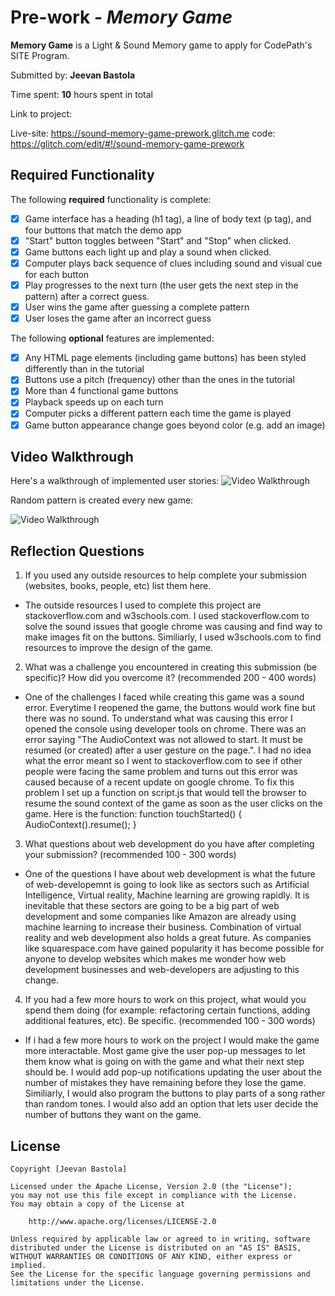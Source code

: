 # Pre-work - *Memory Game*

**Memory Game** is a Light & Sound Memory game to apply for CodePath's SITE Program. 

Submitted by: **Jeevan Bastola**

Time spent: **10** hours spent in total

Link to project: 

Live-site: https://sound-memory-game-prework.glitch.me
code: https://glitch.com/edit/#!/sound-memory-game-prework

## Required Functionality

The following **required** functionality is complete:

* [x] Game interface has a heading (h1 tag), a line of body text (p tag), and four buttons that match the demo app
* [x] "Start" button toggles between "Start" and "Stop" when clicked. 
* [x] Game buttons each light up and play a sound when clicked. 
* [x] Computer plays back sequence of clues including sound and visual cue for each button
* [x] Play progresses to the next turn (the user gets the next step in the pattern) after a correct guess. 
* [x] User wins the game after guessing a complete pattern
* [x] User loses the game after an incorrect guess

The following **optional** features are implemented:

* [x] Any HTML page elements (including game buttons) has been styled differently than in the tutorial
* [x] Buttons use a pitch (frequency) other than the ones in the tutorial
* [x] More than 4 functional game buttons
* [x] Playback speeds up on each turn
* [x] Computer picks a different pattern each time the game is played
* [x] Game button appearance change goes beyond color (e.g. add an image)

## Video Walkthrough

Here's a walkthrough of implemented user stories:
<img src='http://g.recordit.co/AGLxCD2BWY.gif' title='Video Walkthrough' width='' alt='Video Walkthrough' />

Random pattern is created every new game:

<img src='http://g.recordit.co/eCk7htQqrs.gif' title='Video Walkthrough_2' width='' alt='Video Walkthrough' />



## Reflection Questions
1. If you used any outside resources to help complete your submission (websites, books, people, etc) list them here. 

- The outside resources I used to complete this project are stackoverflow.com and w3schools.com. I used stackoverflow.com to solve the sound issues that google chrome was 
causing and find way to make images fit on the buttons. Similiarly, I used w3schools.com to find resources to improve the design of the game. 

2. What was a challenge you encountered in creating this submission (be specific)? How did you overcome it? (recommended 200 - 400 words) 

- One of the challenges I faced while creating this game was a sound error. Everytime I reopened the game, the buttons would work fine but there was no sound. 
To understand what was causing this error I opened the console using developer tools on chrome. There was an error saying "The AudioContext was not allowed to start. 
It must be resumed (or created) after a user gesture on the page.". I had no idea what the error meant so I went to stackoverflow.com to see if other people were facing 
the same problem and turns out this error was caused because of a recent update on google chrome. To fix this problem I set up a function on script.js that would tell the
browser to resume the sound context of the game as soon as the user clicks on the game. Here is the function: function touchStarted() { AudioContext().resume(); }


3. What questions about web development do you have after completing your submission? (recommended 100 - 300 words) 
- One of the questions I have about web development is what the future of web-developemnt is going to look like as sectors such as Artificial
Intelligence, Virtual reality, Machine learning are growing rapidly. It is inevitable that these sectors are going to be a big part of web development
and some companies like Amazon are already using machine learning to increase their business. Combination of virtual reality and web development also holds a 
great future. As companies like squarespace.com have gained popularity it has become possible for anyone to develop websites which makes me wonder how web development 
businesses and web-developers are adjusting to this change.

4. If you had a few more hours to work on this project, what would you spend them doing (for example: refactoring certain functions, adding additional features, etc). Be specific. (recommended 100 - 300 words) 
- If i had a few more hours to work on the project I would make the game more interactable. Most game give the user pop-up messages to let them know what is going on with the game and 
what their next step should be. I would add pop-up notifications updating the user about
the number of mistakes they have remaining before they lose the game. Similiarly, I would also program the buttons to play parts of a song rather than random tones.
I would also add an option that lets user decide the number of buttons they want on the game.


## License

    Copyright [Jeevan Bastola]

    Licensed under the Apache License, Version 2.0 (the "License");
    you may not use this file except in compliance with the License.
    You may obtain a copy of the License at

        http://www.apache.org/licenses/LICENSE-2.0

    Unless required by applicable law or agreed to in writing, software
    distributed under the License is distributed on an "AS IS" BASIS,
    WITHOUT WARRANTIES OR CONDITIONS OF ANY KIND, either express or implied.
    See the License for the specific language governing permissions and
    limitations under the License.
